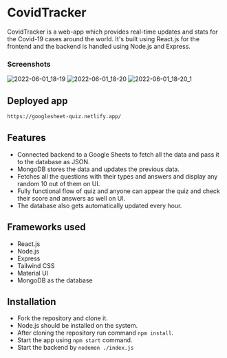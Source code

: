 # CovidTracker

CovidTracker is a web-app which provides real-time updates and stats for the Covid-19 cases around the world. 
It's built using React.js for the frontend and the backend is handled using Node.js and Express.


### Screenshots
![2022-06-01_18-19](https://user-images.githubusercontent.com/47355538/171408439-46bf4e77-48ba-4cb9-ac91-c7121aa1e662.png)
![2022-06-01_18-20](https://user-images.githubusercontent.com/47355538/171408503-489061a7-d403-4c9e-9ac0-615dd2e4346e.png)
![2022-06-01_18-20_1](https://user-images.githubusercontent.com/47355538/171408531-26904821-1662-464e-81ce-2d93bf3002a7.png)

## Deployed app

```sh
https://googlesheet-quiz.netlify.app/
```

## Features

- Connected backend to a Google Sheets to fetch all the data and pass it to the database as JSON.
- MongoDB stores the data and updates the previous data.
- Fetches all the questions with their types and answers and display any random 10 out of them on UI.
- Fully functional flow of quiz and anyone can appear the quiz and check their score and answers as well on UI.
- The database also gets automatically updated every hour.

## Frameworks used
- React.js
- Node.js
- Express
- Tailwind CSS
- Material UI 
- MongoDB as the database


## Installation 

- Fork the repository and clone it.
-  Node.js should be installed on the system.
-  After cloning the repository run command `npm install`.
- Start the app using `npm start` command.
- Start the backend by `nodemon ./index.js`
